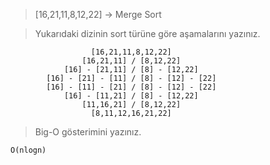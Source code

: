 > [16,21,11,8,12,22] -> Merge Sort

> Yukarıdaki dizinin sort türüne göre aşamalarını yazınız.

                      [16,21,11,8,12,22]
                    [16,21,11] / [8,12,22]
                [16] - [21,11] / [8] - [12,22]
            [16] - [21] - [11] / [8] - [12] - [22]
            [16] - [11] - [21] / [8] - [12] - [22]
                [16] - [11,21] / [8] - [12,22]
                    [11,16,21] / [8,12,22]
                      [8,11,12,16,21,22]

> Big-O gösterimini yazınız.

`O(nlogn)`
